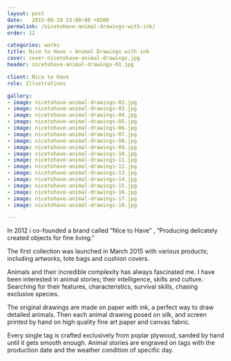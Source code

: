 ```yaml
---
layout: post
date:   2015-08-10 23:00:00 +0200
permalink: /nicetohave-animal-drawings-with-ink/
order: 12

categories: works
title: Nice to Have ⇾ Animal Drawings with ink
cover: cover-nicetohave-animal-drawings.jpg
header: nicetohave-animal-drawings-01.jpg

client: Nice to Have
role: Illustrations

gallery: 
- image: nicetohave-animal-drawings-02.jpg
- image: nicetohave-animal-drawings-03.jpg
- image: nicetohave-animal-drawings-04.jpg
- image: nicetohave-animal-drawings-05.jpg
- image: nicetohave-animal-drawings-06.jpg
- image: nicetohave-animal-drawings-07.jpg
- image: nicetohave-animal-drawings-08.jpg
- image: nicetohave-animal-drawings-09.jpg
- image: nicetohave-animal-drawings-10.jpg
- image: nicetohave-animal-drawings-11.jpg
- image: nicetohave-animal-drawings-12.jpg
- image: nicetohave-animal-drawings-13.jpg
- image: nicetohave-animal-drawings-14.jpg
- image: nicetohave-animal-drawings-15.jpg
- image: nicetohave-animal-drawings-16.jpg
- image: nicetohave-animal-drawings-17.jpg
- image: nicetohave-animal-drawings-18.jpg

---
```


In 2012 i co-founded a brand called “Nice to Have” , “Producing delicately created objects for fine living.”

The first collection was launched in March 2015 with various products; including artworks, tote bags and cushion covers.

Animals and their incredible complexity has always fascinated me. I have been interested in animal stories; their intelligence, skills and culture. Searching for their features, characteristics, survival skills, chasing exclusive species.

The original drawings are made on paper with ink, a perfect way to draw detailed animals. Then each animal drawing posed on silk, and screen printed by hand on high quality fine art paper and canvas fabric.

Every single tag is crafted exclusively from poplar plywood, sanded by hand until it gets smooth enough. Animal stories are engraved on tags with the production date and the weather condition of specific day.

